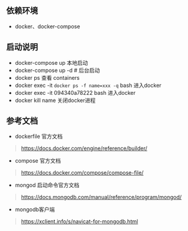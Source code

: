 ## 依赖环境
+ docker、docker-compose
## 启动说明
+ docker-compose up 本地启动
+ docker-compose up -d # 后台启动
+ docker ps 查看 containers
+ docker exec -it `docker ps -f name=xxx -q` bash  进入docker
+ docker exec -it 094340a78222 bash  进入docker
+ docker kill name  关闭docker进程

## 参考文档
* dockerfile 官方文档
> https://docs.docker.com/engine/reference/builder/

* compose 官方文档
> https://docs.docker.com/compose/compose-file/

* mongod 启动命令官方文档
> https://docs.mongodb.com/manual/reference/program/mongod/

* mongodb客户端
> https://xclient.info/s/navicat-for-mongodb.html